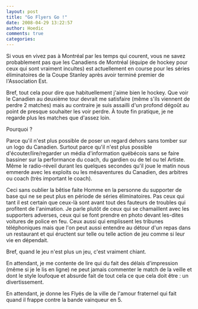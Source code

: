 ```yaml
---
layout: post
title: "Go Flyers Go !"
date: 2008-04-29 13:22:57
author: Hoedic
comments: true
categories: 
---
```



Si vous en vivez pas à Montréal par les temps qui courent, vous ne savez probablement pas que les Canadiens de Montréal (équipe de hockey pour ceux qui sont vraiment incultes) est actuellement en course pour les séries éliminatoires de la Coupe Stanley après avoir terminé premier de l'Association Est.

Bref, tout cela pour dire que habituellement j'aime bien le hockey. Que voir le Canadien au deuxième tour devrait me satisfaire (même s'ils viennent de perdre 2 matches) mais au contraire je suis assailli d'un profond dégoût au point de presque souhaiter les voir perdre. À toute fin pratique, je ne regarde plus les matches que d'assez loin.

Pourquoi ?

Parce qu'il n'est plus possible de poser un regard dehors sans tomber sur un logo du Canadien. Surtout parce qu'il n'est plus possible d'écouter/lire/regarder un média d'information québécois sans se faire bassiner sur la performance du coach, du gardien ou de tel ou tel Artiste. Même le radio-réveil durant les quelques secondes qu'il joue le matin nous emmerde avec les exploits ou les mésaventures du Canadien, des arbitres ou coach (très important le coach).

Ceci sans oublier la bêtise faite Homme en la personne du supporter de base qui ne se peut plus en période de séries éliminatoires. Pas ceux qui  tant il est certain que ceux-là sont avant tout des fauteurs de troubles qui profitent de l'animation. Je parle plutôt de ceux qui se chamaillent avec les supporters adverses, ceux qui se font prendre en photo devant les-dites voitures de police en feu. Ceux aussi qui emplissent les tribunes téléphoniques mais que l'on peut aussi entendre au détour d'un repas dans un restaurant et qui éructent sur telle ou telle action de jeu comme si leur vie en dépendait.

Bref, quand le jeu n'est plus un jeu, c'est vraiment chiant.

En attendant, je me contente de lire  qui du fait des délais d'impression (même si je le lis en ligne) ne peut jamais commenter le match de la veille et dont le style loufoque et absurde fait de tout cela ce que cela doit être : un divertissement.

En attendant, je donne les Flyés de la ville de l'amour fraternel qui fait quand il frappe contre la bande vainqueur en 5.